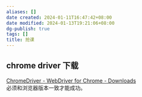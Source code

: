 ```yaml
---
aliases: []
date created: 2024-01-11T16:47:42+08:00
date modified: 2024-01-13T19:21:06+08:00
dg-publish: true
tags: []
title: 抢课
---
```


## chrome driver 下载
[ChromeDriver - WebDriver for Chrome - Downloads](https://chromedriver.chromium.org/downloads)  
必须和浏览器版本一致才能成功。